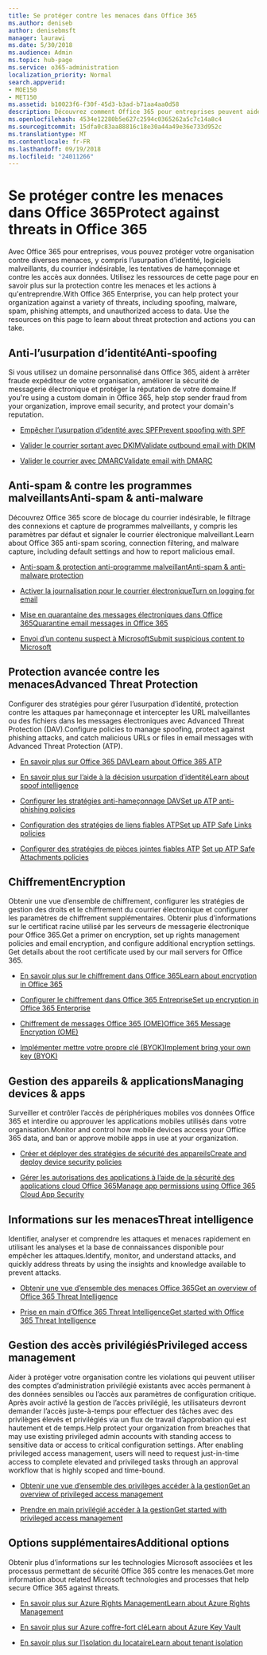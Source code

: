 ```yaml
---
title: Se protéger contre les menaces dans Office 365
ms.author: deniseb
author: denisebmsft
manager: laurawi
ms.date: 5/30/2018
ms.audience: Admin
ms.topic: hub-page
ms.service: o365-administration
localization_priority: Normal
search.appverid:
- MOE150
- MET150
ms.assetid: b10023f6-f30f-45d3-b3ad-b71aa4aa0d58
description: Découvrez comment Office 365 pour entreprises peuvent aider à protéger votre organisation contre une variété de menaces, y compris l’usurpation d’identité, logiciels malveillants, du courrier indésirable, les tentatives de hameçonnage et contre les accès aux données.
ms.openlocfilehash: 4534e12280b5e627c2594c0365262a5c7c14a8c4
ms.sourcegitcommit: 15dfa0c83aa88816c18e30a44a49e36e733d952c
ms.translationtype: MT
ms.contentlocale: fr-FR
ms.lasthandoff: 09/19/2018
ms.locfileid: "24011266"
---
```

# <a name="protect-against-threats-in-office-365"></a><span data-ttu-id="065be-103">Se protéger contre les menaces dans Office 365</span><span class="sxs-lookup"><span data-stu-id="065be-103">Protect against threats in Office 365</span></span>

<span data-ttu-id="065be-p101">Avec Office 365 pour entreprises, vous pouvez protéger votre organisation contre diverses menaces, y compris l’usurpation d’identité, logiciels malveillants, du courrier indésirable, les tentatives de hameçonnage et contre les accès aux données. Utilisez les ressources de cette page pour en savoir plus sur la protection contre les menaces et les actions à qu'entreprendre.</span><span class="sxs-lookup"><span data-stu-id="065be-p101">With Office 365 Enterprise, you can help protect your organization against a variety of threats, including spoofing, malware, spam, phishing attempts, and unauthorized access to data. Use the resources on this page to learn about threat protection and actions you can take.</span></span>
  
## <a name="anti-spoofing"></a><span data-ttu-id="065be-106">Anti-l’usurpation d’identité</span><span class="sxs-lookup"><span data-stu-id="065be-106">Anti-spoofing</span></span>

<span data-ttu-id="065be-107">Si vous utilisez un domaine personnalisé dans Office 365, aident à arrêter fraude expéditeur de votre organisation, améliorer la sécurité de messagerie électronique et protéger la réputation de votre domaine.</span><span class="sxs-lookup"><span data-stu-id="065be-107">If you're using a custom domain in Office 365, help stop sender fraud from your organization, improve email security, and protect your domain's reputation.</span></span>
  
- [<span data-ttu-id="065be-108">Empêcher l’usurpation d’identité avec SPF</span><span class="sxs-lookup"><span data-stu-id="065be-108">Prevent spoofing with SPF</span></span>](https://go.microsoft.com/fwlink/?linkid=851943)
    
- [<span data-ttu-id="065be-109">Valider le courrier sortant avec DKIM</span><span class="sxs-lookup"><span data-stu-id="065be-109">Validate outbound email with DKIM</span></span>](https://go.microsoft.com/fwlink/?linkid=851944)
    
- [<span data-ttu-id="065be-110">Valider le courrier avec DMARC</span><span class="sxs-lookup"><span data-stu-id="065be-110">Validate email with DMARC</span></span>](https://go.microsoft.com/fwlink/?linkid=832951)
    
## <a name="anti-spam-amp-anti-malware"></a><span data-ttu-id="065be-111">Anti-spam &amp; contre les programmes malveillants</span><span class="sxs-lookup"><span data-stu-id="065be-111">Anti-spam &amp; anti-malware</span></span>

<span data-ttu-id="065be-112">Découvrez Office 365 score de blocage du courrier indésirable, le filtrage des connexions et capture de programmes malveillants, y compris les paramètres par défaut et signaler le courrier électronique malveillant.</span><span class="sxs-lookup"><span data-stu-id="065be-112">Learn about Office 365 anti-spam scoring, connection filtering, and malware capture, including default settings and how to report malicious email.</span></span>
  
- [<span data-ttu-id="065be-113">Anti-spam &amp; protection anti-programme malveillant</span><span class="sxs-lookup"><span data-stu-id="065be-113">Anti-spam &amp; anti-malware protection</span></span>](anti-spam-and-anti-malware-protection.md)
    
- [<span data-ttu-id="065be-114">Activer la journalisation pour le courrier électronique</span><span class="sxs-lookup"><span data-stu-id="065be-114">Turn on logging for email</span></span>](https://technet.microsoft.com/en-us/library/dn879651.aspx)
    
- [<span data-ttu-id="065be-115">Mise en quarantaine des messages électroniques dans Office 365</span><span class="sxs-lookup"><span data-stu-id="065be-115">Quarantine email messages in Office 365</span></span>](quarantine-email-messages.md)
    
- [<span data-ttu-id="065be-116">Envoi d’un contenu suspect à Microsoft</span><span class="sxs-lookup"><span data-stu-id="065be-116">Submit suspicious content to Microsoft</span></span>](https://technet.microsoft.com/en-us/library/dn762129%28v=exchg.150%29.aspx)
    
## <a name="advanced-threat-protection"></a><span data-ttu-id="065be-117">Protection avancée contre les menaces</span><span class="sxs-lookup"><span data-stu-id="065be-117">Advanced Threat Protection</span></span>

<span data-ttu-id="065be-118">Configurer des stratégies pour gérer l’usurpation d’identité, protection contre les attaques par hameçonnage et intercepter les URL malveillantes ou des fichiers dans les messages électroniques avec Advanced Threat Protection (DAV).</span><span class="sxs-lookup"><span data-stu-id="065be-118">Configure policies to manage spoofing, protect against phishing attacks, and catch malicious URLs or files in email messages with Advanced Threat Protection (ATP).</span></span>
  
- [<span data-ttu-id="065be-119">En savoir plus sur Office 365 DAV</span><span class="sxs-lookup"><span data-stu-id="065be-119">Learn about Office 365 ATP</span></span>](office-365-atp.md)
    
- [<span data-ttu-id="065be-120">En savoir plus sur l’aide à la décision usurpation d’identité</span><span class="sxs-lookup"><span data-stu-id="065be-120">Learn about spoof intelligence</span></span>](learn-about-spoof-intelligence.md)
    
- [<span data-ttu-id="065be-121">Configurer les stratégies anti-hameçonnage DAV</span><span class="sxs-lookup"><span data-stu-id="065be-121">Set up ATP anti-phishing policies</span></span>](set-up-atp-anti-phishing-policies.md)
    
- [<span data-ttu-id="065be-122">Configuration des stratégies de liens fiables ATP</span><span class="sxs-lookup"><span data-stu-id="065be-122">Set up ATP Safe Links policies</span></span>](set-up-atp-safe-links-policies.md)
    
- <span data-ttu-id="065be-123">[Configurer des stratégies de pièces jointes fiables ATP](set-up-atp-safe-attachments-policies.md) </span><span class="sxs-lookup"><span data-stu-id="065be-123">[Set up ATP Safe Attachments policies](set-up-atp-safe-attachments-policies.md)</span></span>
    
## <a name="encryption"></a><span data-ttu-id="065be-124">Chiffrement</span><span class="sxs-lookup"><span data-stu-id="065be-124">Encryption</span></span>

<span data-ttu-id="065be-p102">Obtenir une vue d’ensemble de chiffrement, configurer les stratégies de gestion des droits et le chiffrement du courrier électronique et configurer les paramètres de chiffrement supplémentaires. Obtenir plus d’informations sur le certificat racine utilisé par les serveurs de messagerie électronique pour Office 365.</span><span class="sxs-lookup"><span data-stu-id="065be-p102">Get a primer on encryption, set up rights management policies and email encryption, and configure additional encryption settings. Get details about the root certificate used by our mail servers for Office 365.</span></span>
  
- [<span data-ttu-id="065be-127">En savoir plus sur le chiffrement dans Office 365</span><span class="sxs-lookup"><span data-stu-id="065be-127">Learn about encryption in Office 365</span></span>](encryption.md)
    
- [<span data-ttu-id="065be-128">Configurer le chiffrement dans Office 365 Entreprise</span><span class="sxs-lookup"><span data-stu-id="065be-128">Set up encryption in Office 365 Enterprise</span></span>](set-up-encryption.md)
    
- [<span data-ttu-id="065be-129">Chiffrement de messages Office 365 (OME)</span><span class="sxs-lookup"><span data-stu-id="065be-129">Office 365 Message Encryption (OME)</span></span>](ome.md)
    
- [<span data-ttu-id="065be-130">Implémenter mettre votre propre clé (BYOK)</span><span class="sxs-lookup"><span data-stu-id="065be-130">Implement bring your own key (BYOK)</span></span>](https://docs.microsoft.com/azure/key-vault/key-vault-hsm-protected-keys#implementing-bring-your-own-key-byok-for-azure-key-vault)
    
## <a name="managing-devices-amp-apps"></a><span data-ttu-id="065be-131">Gestion des appareils &amp; applications</span><span class="sxs-lookup"><span data-stu-id="065be-131">Managing devices &amp; apps</span></span>

<span data-ttu-id="065be-132">Surveiller et contrôler l’accès de périphériques mobiles vos données Office 365 et interdire ou approuver les applications mobiles utilisés dans votre organisation.</span><span class="sxs-lookup"><span data-stu-id="065be-132">Monitor and control how mobile devices access your Office 365 data, and ban or approve mobile apps in use at your organization.</span></span>
  
- [<span data-ttu-id="065be-133">Créer et déployer des stratégies de sécurité des appareils</span><span class="sxs-lookup"><span data-stu-id="065be-133">Create and deploy device security policies</span></span>](https://support.office.com/article/d310f556-8bfb-497b-9bd7-fe3c36ea2fd6)
    
- [<span data-ttu-id="065be-134">Gérer les autorisations des applications à l’aide de la sécurité des applications cloud Office 365</span><span class="sxs-lookup"><span data-stu-id="065be-134">Manage app permissions using Office 365 Cloud App Security</span></span>](manage-app-permissions-in-ocas.md)
    
## <a name="threat-intelligence"></a><span data-ttu-id="065be-135">Informations sur les menaces</span><span class="sxs-lookup"><span data-stu-id="065be-135">Threat intelligence</span></span>

<span data-ttu-id="065be-136">Identifier, analyser et comprendre les attaques et menaces rapidement en utilisant les analyses et la base de connaissances disponible pour empêcher les attaques.</span><span class="sxs-lookup"><span data-stu-id="065be-136">Identify, monitor, and understand attacks, and quickly address threats by using the insights and knowledge available to prevent attacks.</span></span>
  
- [<span data-ttu-id="065be-137">Obtenir une vue d’ensemble des menaces Office 365</span><span class="sxs-lookup"><span data-stu-id="065be-137">Get an overview of Office 365 Threat Intelligence</span></span>](office-365-ti.md)
    
- [<span data-ttu-id="065be-138">Prise en main d’Office 365 Threat Intelligence</span><span class="sxs-lookup"><span data-stu-id="065be-138">Get started with Office 365 Threat Intelligence</span></span>](get-started-with-ti.md)
    
## <a name="privileged-access-management"></a><span data-ttu-id="065be-139">Gestion des accès privilégiés</span><span class="sxs-lookup"><span data-stu-id="065be-139">Privileged access management</span></span>

<span data-ttu-id="065be-p103">Aider à protéger votre organisation contre les violations qui peuvent utiliser des comptes d’administration privilégié existants avec accès permanent à des données sensibles ou l’accès aux paramètres de configuration critique. Après avoir activé la gestion de l’accès privilégié, les utilisateurs devront demander l’accès juste-à-temps pour effectuer des tâches avec des privilèges élevés et privilégiés via un flux de travail d’approbation qui est hautement et de temps.</span><span class="sxs-lookup"><span data-stu-id="065be-p103">Help protect your organization from breaches that may use existing privileged admin accounts with standing access to sensitive data or access to critical configuration settings. After enabling privileged access management, users will need to request just-in-time access to complete elevated and privileged tasks through an approval workflow that is highly scoped and time-bound.</span></span>
  
- [<span data-ttu-id="065be-142">Obtenir une vue d’ensemble des privilèges accéder à la gestion</span><span class="sxs-lookup"><span data-stu-id="065be-142">Get an overview of privileged access management</span></span>](privileged-access-management-overview.md)
    
- [<span data-ttu-id="065be-143">Prendre en main privilégié accéder à la gestion</span><span class="sxs-lookup"><span data-stu-id="065be-143">Get started with privileged access management</span></span>](privileged-access-management-configuration.md)

## <a name="additional-options"></a><span data-ttu-id="065be-144">Options supplémentaires</span><span class="sxs-lookup"><span data-stu-id="065be-144">Additional options</span></span>

<span data-ttu-id="065be-145">Obtenir plus d’informations sur les technologies Microsoft associées et les processus permettant de sécurité Office 365 contre les menaces.</span><span class="sxs-lookup"><span data-stu-id="065be-145">Get more information about related Microsoft technologies and processes that help secure Office 365 against threats.</span></span>
  
- [<span data-ttu-id="065be-146">En savoir plus sur Azure Rights Management</span><span class="sxs-lookup"><span data-stu-id="065be-146">Learn about Azure Rights Management</span></span>](https://docs.microsoft.com/information-protection/understand-explore/what-is-azure-rms)
    
- [<span data-ttu-id="065be-147">En savoir plus sur Azure coffre-fort clé</span><span class="sxs-lookup"><span data-stu-id="065be-147">Learn about Azure Key Vault</span></span>](https://docs.microsoft.com/azure/key-vault/)
    
- [<span data-ttu-id="065be-148">En savoir plus sur l’isolation du locataire</span><span class="sxs-lookup"><span data-stu-id="065be-148">Learn about tenant isolation</span></span>](http://download.microsoft.com/download/3/F/0/3F0420A2-657B-44B6-B21E-D7BD98A94390/Tenant%20Isolation%20in%20Office%20365.pdf)
    


